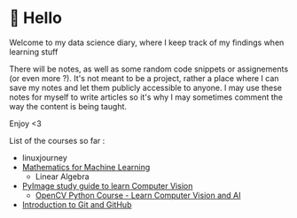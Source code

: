 # :wave: Hello

Welcome to my data science diary, where I keep track of my findings when learning stuff

There will be notes, as well as some random code snippets or assignements (or even more ?). It's not meant to be a project, rather a place where I can save my notes and let them publicly accessible to anyone. I may use these notes for myself to write articles so it's why I may sometimes comment the way the content is being taught.

Enjoy <3

List of the courses so far :
* linuxjourney
* [Mathematics for Machine Learning](https://www.coursera.org/specializations/mathematics-machine-learning)
  * Linear Algebra
* [PyImage study guide to learn Computer Vision](https://pyimagesearch.com/start-here/)
  * [OpenCV Python Course - Learn Computer Vision and AI](https://www.youtube.com/watch?v=P4Z8_qe2Cu0)
* [Introduction to Git and GitHub](https://www.coursera.org/learn/introduction-git-github)